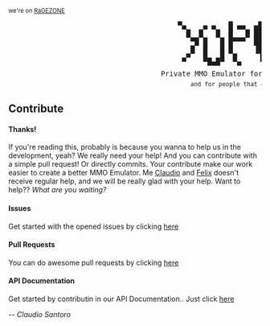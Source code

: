<sup>we're on [RaGEZONE](https://forum.ragezone.com/f331/yupi-6-rosylin-mysql-based-1087279/)</sup>
<pre>
                                        ▀▄    ▄ ▄   █ ▄▄  ▄█   ▄ 
                                          █  █   █  █   █ ██  █  
                                           ▀█ █   █ █▀▀▀  ██ █   
                                           █  █   █ █     ▐█ █   
                                         ▄▀   █▄ ▄█  █     ▐     
                                               ▀▀▀    ▀      ▀   
                                    Private MMO Emulator for Good Guys!
                                           <sub>and for people that donate!</sub>
</pre>

## Contribute

#### Thanks!
If you're reading this, probably is because you wanna to help us in the development, yeah? 
We really need your help! And you can contribute with a simple pull request! Or directly commits. 
Your contribute make our work easier to create a better MMO Emulator. 
Me [Claudio](https://github.com/sant0ro) and [Felix](https://github.com/TheDoct0r11) doesn't receive regular help, 
and we will be really glad with your help. Want to help??
_What are you waiting?_

#### Issues
Get started with the opened issues by clicking [here](https://github.com/sant0ro/yupi/issues)

#### Pull Requests
You can do awesome pull requests by clicking [here](https://github.com/sant0ro/yupi/pulls)

#### API Documentation
Get started by contributin in our API Documentation.. Just click [here](https://github.com/sant0ro/yupi/wiki)

-- _Claudio Santoro_
